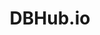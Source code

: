 ---
git: https://github.com/sqlitebrowser/dbhub
logohandle: dbhubio
sort: dbhubio
title: DBHub.io
website: https://dbhub.io/
---